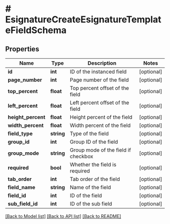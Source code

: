 # # EsignatureCreateEsignatureTemplateFieldSchema

## Properties

Name | Type | Description | Notes
------------ | ------------- | ------------- | -------------
**id** | **int** | ID of the instanced field | [optional]
**page_number** | **int** | Page number of the field | [optional]
**top_percent** | **float** | Top percent offset of the field | [optional]
**left_percent** | **float** | Left percent offset of the field | [optional]
**height_percent** | **float** | Height percent of the field | [optional]
**width_percent** | **float** | Width percent of the field | [optional]
**field_type** | **string** | Type of the field | [optional]
**group_id** | **int** | Group ID of the field | [optional]
**group_mode** | **string** | Group mode of the field if checkbox | [optional]
**required** | **bool** | Whether the field is required | [optional]
**tab_order** | **int** | Tab order of the field | [optional]
**field_name** | **string** | Name of the field | [optional]
**field_id** | **int** | ID of the field | [optional]
**sub_field_id** | **int** | ID of the sub field | [optional]

[[Back to Model list]](../../README.md#models) [[Back to API list]](../../README.md#endpoints) [[Back to README]](../../README.md)
